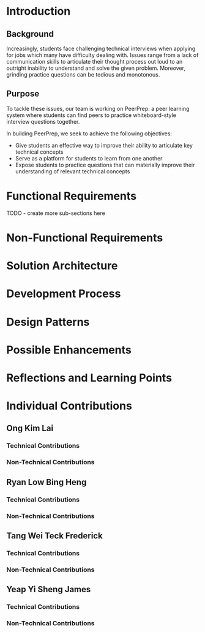# Introduction

## Background

Increasingly, students face challenging technical interviews when applying for jobs which many have difficulty dealing with. Issues range from a lack of communication skills to articulate their thought process out loud to an outright inability to understand and solve the given problem. Moreover, grinding practice questions can be tedious and monotonous.

## Purpose

To tackle these issues, our team is working on PeerPrep: a peer learning system where students can find peers to practice whiteboard-style interview questions together.

In building PeerPrep, we seek to achieve the following objectives:

- Give students an effective way to improve their ability to articulate key technical concepts
- Serve as a platform for students to learn from one another
- Expose students to practice questions that can materially improve their understanding of relevant technical concepts

# Functional Requirements

TODO - create more sub-sections here

# Non-Functional Requirements

# Solution Architecture

# Development Process

# Design Patterns

# Possible Enhancements

# Reflections and Learning Points

# Individual Contributions

## Ong Kim Lai

### Technical Contributions

### Non-Technical Contributions

## Ryan Low Bing Heng

### Technical Contributions

### Non-Technical Contributions

## Tang Wei Teck Frederick

### Technical Contributions

### Non-Technical Contributions

## Yeap Yi Sheng James

### Technical Contributions

### Non-Technical Contributions
